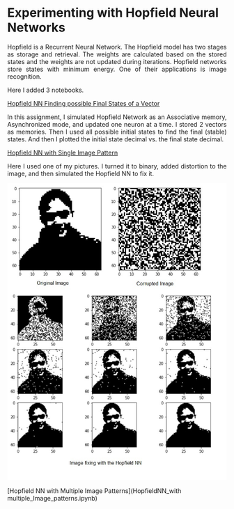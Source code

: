 # Experimenting with Hopfield Neural Networks

<p align="justify"> Hopfield is a Recurrent Neural Network. The Hopfield model has two stages as storage and retrieval. The weights are calculated based on the stored states and the weights are not updated during iterations. Hopfield networks store states with minimum energy. One of their applications is image recognition.
</p>

Here I added 3 notebooks. 


[Hopfield NN Finding possible Final States of a Vector](HopfieldNN_Finding_possible_Final_States_of_a_Vector.ipynb) 

<p align="justify">In this assignment, I simulated Hopfield Network as an Associative memory, Asynchronized mode, and updated one neuron at a time. I stored 2 vectors as memories. Then I used all possible initial states to find the final (stable) states. And then I plotted the initial state decimal vs. the final state decimal. 
</p>


[Hopfield NN with Single Image Pattern](HopfieldNN_with_single_image_pattern.ipynb) 
<p align="justify">Here I used one of my pictures. I turned it to binary, added distortion to the image, and then simulated the Hopfield NN to fix it. 
</p>

<p align="center">
  <img src="https://github.com/anjanakg/Experimenting-with-Hopfield-Neural-Networks/blob/main/images/image1.jpg" width="600" >
</p>

[Hopfield NN with Multiple Image Patterns](HopfieldNN_with multiple_Image_patterns.ipynb) 
